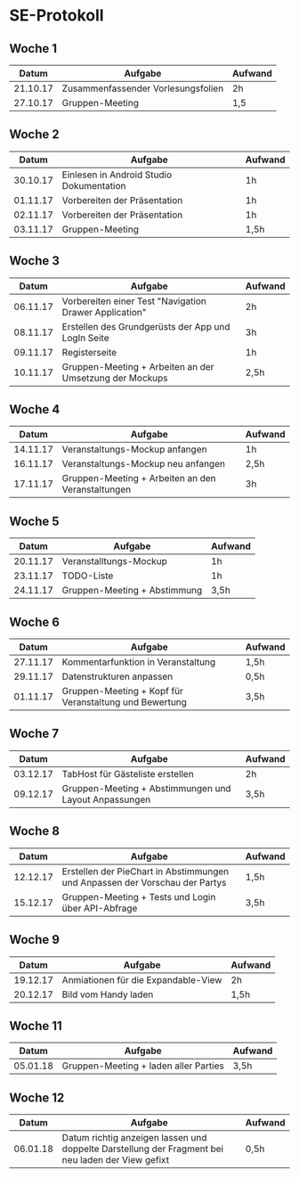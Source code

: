 ﻿# SE-Protokoll

 ## Woche 1

| Datum    | Aufgabe                            | Aufwand |
| -------- | ---------------------------------- | ------- |
| 21.10.17 | Zusammenfassender Vorlesungsfolien | 2h      |
| 27.10.17 | Gruppen-Meeting                    | 1,5     |

## Woche 2 

| Datum    | Aufgabe                                  | Aufwand |
| -------- | ---------------------------------------- | ------- |
| 30.10.17 | Einlesen in Android Studio Dokumentation | 1h      |
| 01.11.17 | Vorbereiten der Präsentation             | 1h      |
| 02.11.17 | Vorbereiten der Präsentation             | 1h      |
| 03.11.17 | Gruppen-Meeting                          | 1,5h    |

 ## Woche 3 

| Datum    | Aufgabe                                  | Aufwand |
| -------- | ---------------------------------------- | ------- |
| 06.11.17 | Vorbereiten einer Test "Navigation Drawer Application" | 2h      |
| 08.11.17 | Erstellen des Grundgerüsts der App und LogIn Seite | 3h      |
| 09.11.17 | Registerseite                            | 1h      |
| 10.11.17 | Gruppen-Meeting + Arbeiten an der Umsetzung der Mockups | 2,5h    |

 ## Woche 4 

| Datum    | Aufgabe                                  | Aufwand |
| -------- | ---------------------------------------- | ------- |
| 14.11.17 | Veranstaltungs-Mockup anfangen           | 1h      |
| 16.11.17 | Veranstaltungs-Mockup neu anfangen       | 2,5h    |
| 17.11.17 | Gruppen-Meeting + Arbeiten an den Veranstaltungen | 3h      |

## Woche 5 

| Datum    | Aufgabe                      | Aufwand |
| -------- | ---------------------------- | ------- |
| 20.11.17 | Veranstalltungs-Mockup       | 1h      |
| 23.11.17 | TODO-Liste                   | 1h      |
| 24.11.17 | Gruppen-Meeting + Abstimmung | 3,5h    |

 ## Woche 6

| Datum    | Aufgabe                                  | Aufwand |
| -------- | ---------------------------------------- | ------- |
| 27.11.17 | Kommentarfunktion in Veranstaltung       | 1,5h    |
| 29.11.17 | Datenstrukturen anpassen                 | 0,5h    |
| 01.11.17 | Gruppen-Meeting + Kopf für Veranstaltung und Bewertung | 3,5h    |

 ## Woche 7  

| Datum    | Aufgabe                                  | Aufwand |
| -------- | ---------------------------------------- | ------- |
| 03.12.17 | TabHost für Gästeliste erstellen         | 2h      |
| 09.12.17 | Gruppen-Meeting + Abstimmungen und Layout Anpassungen | 3,5h    |

 ## Woche 8 

| Datum    | Aufgabe                                  | Aufwand |
| -------- | ---------------------------------------- | ------- |
| 12.12.17 | Erstellen der PieChart in Abstimmungen und Anpassen der Vorschau der Partys | 1,5h    |
| 15.12.17 | Gruppen-Meeting + Tests und Login  über API-Abfrage | 3,5h    |

 ## Woche 9 

| Datum    | Aufgabe                             | Aufwand |
| -------- | ----------------------------------- | ------- |
| 19.12.17 | Anmiationen für die Expandable-View | 2h      |
| 20.12.17 | Bild vom Handy laden                | 1,5h    |

  ## Woche 11

| Datum    | Aufgabe                               | Aufwand |
| -------- | ------------------------------------- | ------- |
| 05.01.18 | Gruppen-Meeting + laden aller Parties | 3,5h    |

 ## Woche 12

| Datum    | Aufgabe                                  | Aufwand |
| -------- | ---------------------------------------- | ------- |
| 06.01.18 | Datum richtig anzeigen lassen und doppelte Darstellung der Fragment bei neu laden der View gefixt | 0,5h    |

